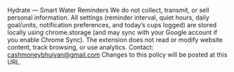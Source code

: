 Hydrate — Smart Water Reminders
We do not collect, transmit, or sell personal information. All settings (reminder interval, quiet hours, daily goal/units, notification preferences, and today’s cups logged) are stored locally using chrome.storage (and may sync with your Google account if you enable Chrome Sync).
The extension does not read or modify website content, track browsing, or use analytics.
Contact: cashmoneybhuiyan@gmail.com
Changes to this policy will be posted at this URL.
